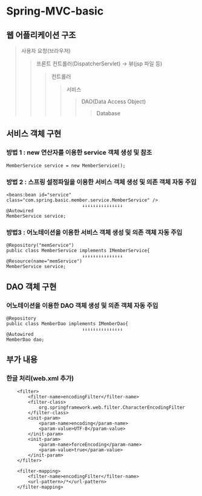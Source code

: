 # Spring-MVC-basic

## 웹 어플리케이션 구조
> 사용자 요청(브라우저)
>> 프론트 컨트롤러(DispatcherServlet) → 뷰(jsp 파일 등)
>>> 컨트롤러
>>>> 서비스
>>>>> DAO(Data Access Object)
>>>>>> Database

## 서비스 객체 구현

### 방법 1 : new 연산자를 이용한 service 객체 생성 및 참조
```
MemberService service = new MemberService();
```

### 방법 2 : 스프링 설정파일을 이용한 서비스 객체 생성 및 의존 객체 자동 주입
```
<beans:bean id="service" class="com.spring.basic.member.service.MemberService" />
							↓↓↓↓↓↓↓↓↓↓↓↓↓↓↓
@Autowired
MemberService service;
```

### 방법3 : 어노테이션을 이용한 서비스 객체 생성 및 의존 객체 자동 주입
```
@Repository("memService")
public class MemberService implements IMemberService{
							↓↓↓↓↓↓↓↓↓↓↓↓↓↓↓
@Resource(name="memService")
MemberService service;
```

## DAO 객체 구현

### 어노테이션을 이용한 DAO 객체 생성 및 의존 객체 자동 주입
```
@Repository
public class MemberDao implements IMemberDao{
							↓↓↓↓↓↓↓↓↓↓↓↓↓↓↓
@Autowired
MemberDao dao;
```

## 부가 내용

### 한글 처리(web.xml 추가)
```
	<filter>
		<filter-name>encodingFilter</filter-name>
		<filter-class>
			org.springframework.web.filter.CharacterEncodingFilter     
		</filter-class>
		<init-param>
			<param-name>encoding</param-name>   
			<param-value>UTF-8</param-value>
		</init-param>
		<init-param>
			<param-name>forceEncoding</param-name>  
			<param-value>true</param-value>
		</init-param>
	</filter>    

	<filter-mapping>
		<filter-name>encodingFilter</filter-name>
		<url-pattern>/*</url-pattern>                 
	</filter-mapping>
```